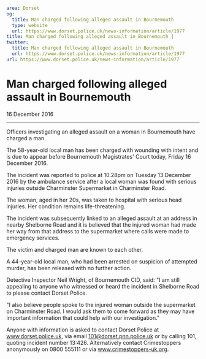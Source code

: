 ```yaml
area: Dorset
og:
  title: Man charged following alleged assault in Bournemouth
  type: website
  url: https://www.dorset.police.uk/news-information/article/1977
title: Man charged following alleged assault in Bournemouth |
twitter:
  title: Man charged following alleged assault in Bournemouth
  url: https://www.dorset.police.uk/news-information/article/1977
url: https://www.dorset.police.uk/news-information/article/1977
```

# Man charged following alleged assault in Bournemouth

16 December 2016

* * *

Officers investigating an alleged assault on a woman in Bournemouth have charged a man.

The 58-year-old local man has been charged with wounding with intent and is due to appear before Bournemouth Magistrates' Court today, Friday 16 December 2016.

The incident was reported to police at 10.28pm on Tuesday 13 December 2016 by the ambulance service after a local woman was found with serious injuries outside Charminster Supermarket in Charminster Road.

The woman, aged in her 20s, was taken to hospital with serious head injuries. Her condition remains life-threatening.

The incident was subsequently linked to an alleged assault at an address in nearby Shelborne Road and it is believed that the injured woman had made her way from that address to the supermarket where calls were made to emergency services.

The victim and charged man are known to each other.

A 44-year-old local man, who had been arrested on suspicion of attempted murder, has been released with no further action.

Detective Inspector Neil Wright, of Bournemouth CID, said: "I am still appealing to anyone who witnessed or heard the incident in Shelborne Road to please contact Dorset Police.

"I also believe people spoke to the injured woman outside the supermarket on Charminster Road. I would ask them to come forward as they may have important information that could help with our investigation."

Anyone with information is asked to contact Dorset Police at www.dorset.police.uk, via email 101@dorset.pnn.police.uk or by calling 101, quoting incident number 13:426. Alternatively contact Crimestoppers anonymously on 0800 555111 or via www.crimestoppers-uk.org.
